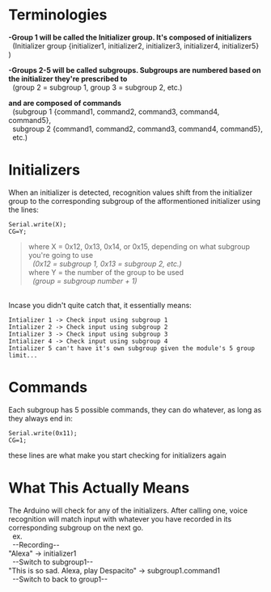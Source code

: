 # Terminologies
**-Group 1 will be called the Initializer group. It's composed of initializers** <br>
  &nbsp; (Initializer group {initializer1, initializer2, initializer3, initializer4, initializer5} )

**-Groups 2-5 will be called subgroups. Subgroups are numbered based on the initializer they're prescribed to** <br>
  &nbsp; (group 2 = subgroup 1, group 3 = subgroup 2, etc.)
  
**and are composed of commands** <br>
  &nbsp; (subgroup 1 {command1, command2, command3, command4, command5}, <br>
  &nbsp; subgroup 2 {command1, command2, command3, command4, command5}, <br>
  &nbsp; etc.)

# Initializers
When an initializer is detected, recognition values shift from the initializer group to the corresponding subgroup of the afformentioned initializer using the lines:<br>
```
Serial.write(X);
CG=Y;
```
>where X = 0x12, 0x13, 0x14, or 0x15, depending on what subgroup you're going to use<br>
*&nbsp;&nbsp;(0x12 = subgroup 1, 0x13 = subgroup 2, etc.)*<br>
>where Y = the number of the group to be used<br>
*&nbsp;&nbsp;(group = subgroup number + 1)*<br>
<br>
Incase you didn't quite catch that, it essentially means: <br>
  
    Intializer 1 -> Check input using subgroup 1
    Intializer 2 -> Check input using subgroup 2
    Intializer 3 -> Check input using subgroup 3
    Intializer 4 -> Check input using subgroup 4
    Intializer 5 can't have it's own subgroup given the module's 5 group limit...

# Commands
Each subgroup has 5 possible commands, they can do whatever, as long as they always end in:
```
Serial.write(0x11);
CG=1;
```
these lines are what make you start checking for initializers again

# What This Actually Means

The Arduino will check for any of the initializers. After calling one, voice recognition will match input with whatever you have recorded in its corresponding subgroup on the next go. <br>
&nbsp; ex.<br>
&nbsp;&nbsp;--Recording--<br>
"Alexa" -> initializer1<br>
&nbsp;&nbsp;--Switch to subgroup1--<br>
"This is so sad. Alexa, play Despacito" -> subgroup1.command1<br>
&nbsp;&nbsp;--Switch to back to group1--
